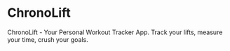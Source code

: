 # ChronoLift
ChronoLift - Your Personal Workout Tracker App. Track your lifts, measure your time, crush your goals. 
